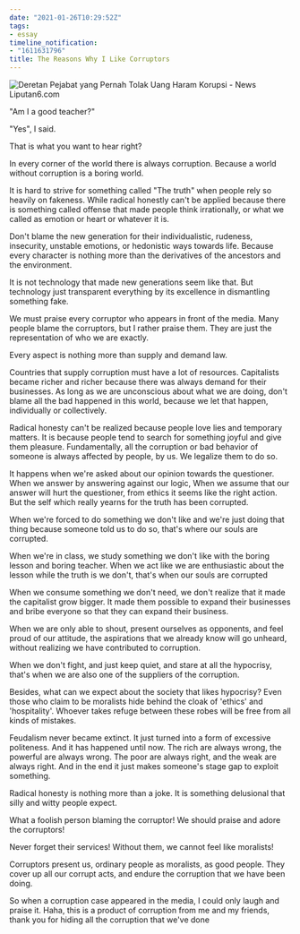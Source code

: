 ```yaml
---
date: "2021-01-26T10:29:52Z"
tags:
- essay
timeline_notification:
- "1611631796"
title: The Reasons Why I Like Corruptors
---
```

 

![Deretan Pejabat yang Pernah Tolak Uang Haram Korupsi - News Liputan6.com](https://www.matain.id/cdncontents/image/2019/0321/024529900_1492661684-korupsi_400.jpg)

"Am I a good teacher?"

"Yes", I said.

That is what you want to hear right?

In every corner of the world there is always corruption. Because a world without corruption is a boring world.

It is hard to strive for something called "The truth" when people rely so heavily on fakeness. While radical honestly can't be applied because there is something called offense that made people think irrationally, or what we called as emotion or heart or whatever it is.

Don't blame the new generation for their individualistic, rudeness, insecurity, unstable emotions, or hedonistic ways towards life. Because every character is nothing more than the derivatives of the ancestors and the environment.

It is not technology that made new generations seem like that. But technology just transparent everything by its excellence in dismantling something fake.

We must praise every corruptor who appears in front of the media. Many people blame the corruptors, but I rather praise them. They are just the representation of who we are exactly.

Every aspect is nothing more than supply and demand law.

Countries that supply corruption must have a lot of resources. Capitalists became richer and richer because there was always demand for their businesses. As long as we are unconscious about what we are doing, don't blame all the bad happened in this world, because we let that happen, individually or collectively.

Radical honesty can't be realized because people love lies and temporary matters. It is because people tend to search for something joyful and give them pleasure. Fundamentally, all the corruption or bad behavior of someone is always affected by people, by us. We legalize them to do so.

It happens when we're asked about our opinion towards the questioner. When we answer by answering against our logic, When we assume that our answer will hurt the questioner, from ethics it seems like the right action. But the self which really yearns for the truth has been corrupted.

When we're forced to do something we don't like and we're just doing that thing because someone told us to do so, that's where our souls are corrupted.

When we're in class, we study something we don't like with the boring lesson and boring teacher. When we act like we are enthusiastic about the lesson while the truth is we don't, that's when our souls are corrupted

When we consume something we don't need, we don't realize that it made the capitalist grow bigger. It made them possible to expand their businesses and bribe everyone so that they can expand their business.

When we are only able to shout, present ourselves as opponents, and feel proud of our attitude, the aspirations that we already know will go unheard, without realizing we have contributed to corruption.

When we don't fight, and just keep quiet, and stare at all the hypocrisy, that's when we are also one of the suppliers of the corruption.

Besides, what can we expect about the society that likes hypocrisy? Even those who claim to be moralists hide behind the cloak of 'ethics' and 'hospitality'. Whoever takes refuge between these robes will be free from all kinds of mistakes.

Feudalism never became extinct. It just turned into a form of excessive politeness. And it has happened until now. The rich are always wrong, the powerful are always wrong. The poor are always right, and the weak are always right. And in the end it just makes someone's stage gap to exploit something.

Radical honesty is nothing more than a joke. It is something delusional that silly and witty people expect.

What a foolish person blaming the corruptor! We should praise and adore the corruptors!

Never forget their services! Without them, we cannot feel like moralists!

Corruptors present us, ordinary people as moralists, as good people. They cover up all our corrupt acts, and endure the corruption that we have been doing.

So when a corruption case appeared in the media, I could only laugh and praise it. Haha, this is a product of corruption from me and my friends, thank you for hiding all the corruption that we've done